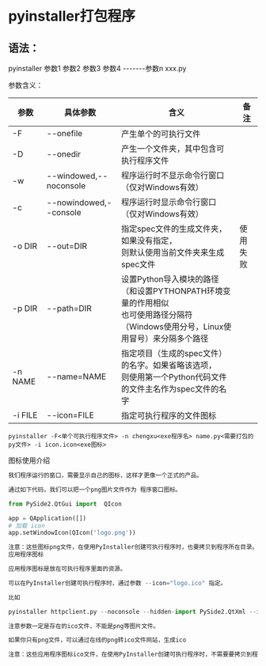 # pyinstaller打包程序

## 语法：

pyinstaller 参数1 参数2 参数3 参数4 -------参数n  xxx.py

参数含义：

| 参数    | 具体参数               | 含义                                                         | 备注     |
| ------- | ---------------------- | ------------------------------------------------------------ | -------- |
| -F      | --onefile              | 产生单个的可执行文件                                         |          |
| -D      | --onedir               | 产生一个文件夹，其中包含可执行程序文件                       |          |
| -w      | --windowed,--noconsole | 程序运行时不显示命令行窗口（仅对Windows有效）                |          |
| -c      | --nowindowed,--console | 程序运行时显示命令行窗口（仅对Windows有效）                  |          |
| -o DIR  | --out=DIR              | 指定spec文件的生成文件夹，如果没有指定，<br>则默认使用当前文件夹来生成spec文件 | 使用失败 |
| -p DIR  | --path=DIR             | 设置Python导入模块的路径（和设置PYTHONPATH环境变量的作用相似<br>也可使用路径分隔符（Windows使用分号，Linux使用冒号）来分隔多个路径 |          |
| -n NAME | --name=NAME            | 指定项目（生成的spec文件）的名字。如果省略该选项，<br>则使用第一个Python代码文件的文件主名作为spec文件的名字 |          |
| -i FILE | --icon=FILE            | 指定可执行程序的文件图标                                     |          |



`pyinstaller -F<单个可执行程序文件> -n chengxu<exe程序名> name.py<需要打包的py文件> -i icon.icon<exe图标> `

图标使用介绍

```python
我们程序运行的窗口，需要显示自己的图标，这样才更像一个正式的产品。

通过如下代码，我们可以把一个png图片文件作为 程序窗口图标。

from PySide2.QtGui import  QIcon

app = QApplication([])
# 加载 icon
app.setWindowIcon(QIcon('logo.png'))

注意：这些图标png文件，在使用PyInstaller创建可执行程序时，也要拷贝到程序所在目录。否则可执行程序运行后不会显示图标。
应用程序图标

应用程序图标是放在可执行程序里面的资源。

可以在PyInstaller创建可执行程序时，通过参数 --icon="logo.ico" 指定。

比如

pyinstaller httpclient.py --noconsole --hidden-import PySide2.QtXml --icon="logo.ico"

注意参数一定是存在的ico文件，不能是png等图片文件。

如果你只有png文件，可以通过在线的png转ico文件网站，生成ico

注意：这些应用程序图标ico文件，在使用PyInstaller创建可执行程序时，不需要要拷贝到程序所在目录。因为它已经被嵌入可执行程序了。
```



